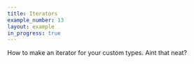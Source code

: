 ```yaml
---
title: Iterators
example_number: 13
layout: example
in_progress: true
---
```


How to make an iterator for your custom types. Aint that neat?